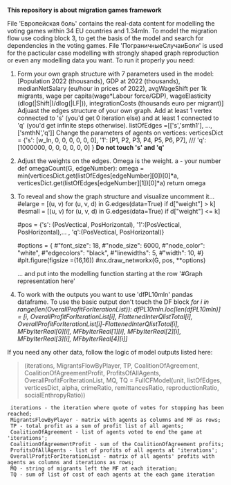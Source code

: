 **This repository is about migration games framework** 

File 'Европейская боль' contains the real-data content for modelling the voting games within 34 EU countries and 1.34mln. To model the migration flow use coding block 3, to get the basis of the model and search for dependencies in the voting games.
File 'ПограничныеСлучаиБоли' is used for the pacticular case modelling with strongly shaped graph reproduction or even any modelling data you want. To run it properly you need:
1. Form your own graph structure with 7 parameters used in the model: [Population 2022 (thousands), GDP at 2022 (thousands), medianNetSalary (eu/hour in prices of 2022), avgWageShift per 1k migrants, wage per capita(wage*Labour force/GDP), wageElasticity (dlog(|Shift|)/dlog(|LF|)), integrationCosts (thousands euro per migrant)]
 Adjuast the edges structure of your own graph. Add at least 1 vertex connected to 's' (you'd get 0 iteration else) and at least 1 connected to 'q' (you'd get infinite steps otherwise).  listOfEdges =[['s','smth1'], ..., ['smthN','q']]
  Change the parameters of agents on vertices:
  verticesDict = {'s': [w_In, 0, 0, 0, 0, 0, 0],
                '1': [P1, P2, P3, P4, P5,  P6, P7],
                ///
                'q':[1000000, 0, 0, 0, 0, 0, 0]
}
**Do not touch 's' and 'q'**

2. Adjust the weights on the edges. Omega is the weight. a - your number
   def omegaCount(G, edgeNumber):
  omega = min(verticesDict.get(listOfEdges[edgeNumber][0])[0]*a, verticesDict.get(listOfEdges[edgeNumber][1])[0]*a)
  return omega

3. To reveal and show the graph structure and visualize uncomment it...
   #elarge = [(u, v) for (u, v, d) in G.edges(data=True) if d["weight"] > k]
   #esmall = [(u, v) for (u, v, d) in G.edges(data=True) if d["weight"] <= k]
 
   #pos = {'s': (PosVectical, PosHorizontal), '1':(PosVectical, PosHorizontal),... , 'q':(PosVectical, PosHorizontal)}
 
   #options = {
       #"font_size": 18,
       #"node_size": 6000,
       #"node_color": "white",
       #"edgecolors": "black",
       #"linewidths": 5,
       #"width": 10,
   #}
   #plt.figure(figsize =(16,16))
   #nx.draw_networkx(G, pos, **options)
 
   ... and put into the modelling function starting at the row '#Graph representation here'

  4. To work with the outputs you want to use 'dfPL10mln' pandas dataframe. To use the basic output don't touch the DF block
     *for i in range(len(OverallProfitForIterationList)):
      dfPL10mln.loc[len(dfPL10mln)] = [i, OverallProfitForIterationList[i], FlattenedInterQlistTotal[i], OverallProfitForIterationList[i]-FlattenedInterQlistTotal[i], MFbyIterReal[0][i], MFbyIterReal[1][i], MFbyIterReal[2][i], MFbyIterReal[3][i], MFbyIterReal[4][i]]*

 If you need any other data, follow the logic of model outputs listed here:
 
 >(iterations, MigrantsFlowByPlayer, TP, CoalitionOfAgreement, CoalitionOfAgreementProfit, ProfitsOfAllAgents, OverallProfitForIterationList, MQ, TQ = FullCFModel(unit, listOfEdges, verticesDict, alpha, crimeRatio, remittancesRatio, reproductionRatio, socialEnthropyRatio))
 
   ~~~
    iterations - the iteration where quote of votes for stopping has been reached; 
    MigrantsFlowByPlayer - matrix with agents as columns and MF as rows; 
    TP - total profit as a sum of profit list of all agents; 
    CoalitionOfAgreement - list of agents voted to end the game at 'iterations'; 
    CoalitionOfAgreementProfit - sum of the CoalitionOfAgreement profits; 
    ProfitsOfAllAgents - list of profits of all agents at 'iterations'; 
    OverallProfitForIterationList - matrix of all agents' profits with agents as columns and iterations as rows; 
    MQ - string of migrants left the MF at each iteration; 
    TQ - sum of list of cost of each agents at the each game iteration
